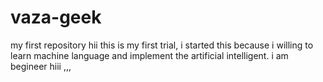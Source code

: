 # vaza-geek
my first repository
hii this is my first trial, i started this because i willing to  learn machine language and implement the artificial intelligent.
i am begineer
hiii ,,,
